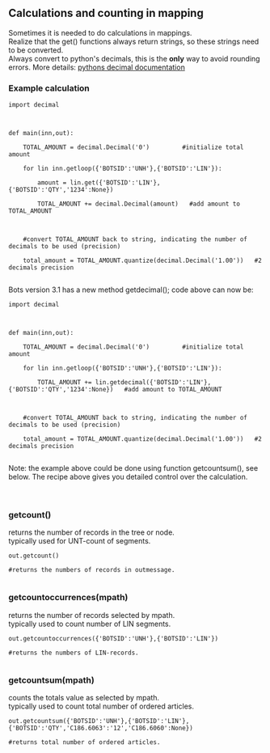 ## Calculations and counting in mapping ##
Sometimes it is needed to do calculations in mappings.<br>
Realize that the get() functions always return strings, so these strings need to be converted.<br>
Always convert to python's decimals, this is the <b>only</b> way to avoid rounding errors. More details: <a href='http://docs.python.org/2/library/decimal.html'>pythons decimal documentation</a>

<h3>Example calculation</h3>
<pre><code>import decimal<br>
<br>
def main(inn,out):<br>
    TOTAL_AMOUNT = decimal.Decimal('0')         #initialize total amount<br>
    for lin inn.getloop({'BOTSID':'UNH'},{'BOTSID':'LIN'}):<br>
        amount = lin.get({'BOTSID':'LIN'},{'BOTSID':'QTY','1234':None}) <br>
        TOTAL_AMOUNT += decimal.Decimal(amount)   #add amount to TOTAL_AMOUNT<br>
  <br>
    #convert TOTAL_AMOUNT back to string, indicating the number of decimals to be used (precision)      <br>
    total_amount = TOTAL_AMOUNT.quantize(decimal.Decimal('1.00'))   #2 decimals precision<br>
</code></pre>
Bots version 3.1 has a new method getdecimal(); code above can now be:<br>
<pre><code>import decimal<br>
<br>
def main(inn,out):<br>
    TOTAL_AMOUNT = decimal.Decimal('0')         #initialize total amount<br>
    for lin inn.getloop({'BOTSID':'UNH'},{'BOTSID':'LIN'}):<br>
        TOTAL_AMOUNT += lin.getdecimal({'BOTSID':'LIN'},{'BOTSID':'QTY','1234':None})   #add amount to TOTAL_AMOUNT<br>
  <br>
    #convert TOTAL_AMOUNT back to string, indicating the number of decimals to be used (precision)      <br>
    total_amount = TOTAL_AMOUNT.quantize(decimal.Decimal('1.00'))   #2 decimals precision<br>
</code></pre>


Note: the example above could be done using function getcountsum(), see below. The recipe above gives you detailed control over the calculation.<br>
<br>
<br>
<h3>getcount()</h3>
returns the number of records in the tree or node.<br>
typically used for UNT-count of segments.<br>
<pre><code>out.getcount() <br>
#returns the numbers of records in outmessage.<br>
</code></pre>

<h3>getcountoccurrences(mpath)</h3>
returns the number of records selected by mpath.<br>
typically used to count number of LIN segments.<br>
<pre><code>out.getcountoccurrences({'BOTSID':'UNH'},{'BOTSID':'LIN'}) <br>
#returns the numbers of LIN-records.<br>
</code></pre>

<h3>getcountsum(mpath)</h3>
counts the totals value as selected by mpath.<br>
typically used to count total number of ordered articles.<br>
<pre><code>out.getcountsum({'BOTSID':'UNH'},{'BOTSID':'LIN'},{'BOTSID':'QTY','C186.6063':'12','C186.6060':None}) <br>
#returns total number of ordered articles.<br>
</code></pre>